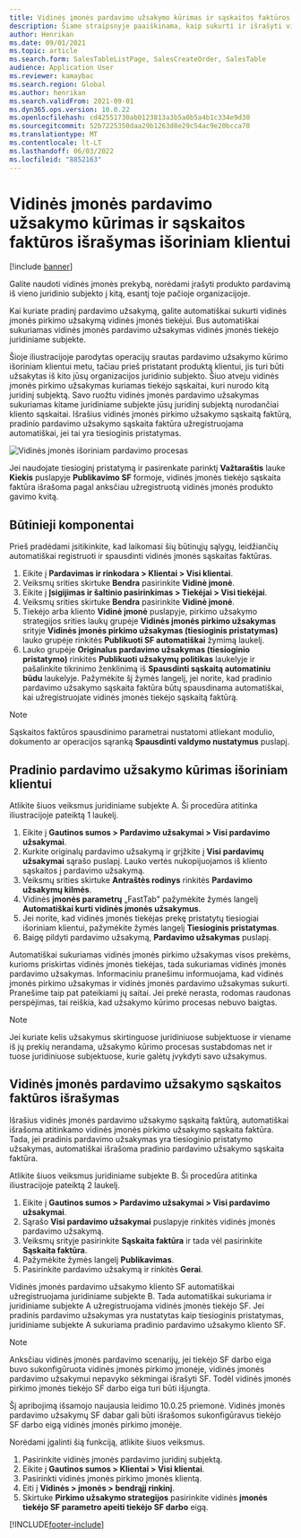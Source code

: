 ```yaml
---
title: Vidinės įmonės pardavimo užsakymo kūrimas ir sąskaitos faktūros išrašymas išoriniam klientui
description: Šiame straipsnyje paaiškinama, kaip sukurti ir išrašyti vidinės įmonės pardavimo užsakymo SF išoriniam klientui
author: Henrikan
ms.date: 09/01/2021
ms.topic: article
ms.search.form: SalesTableListPage, SalesCreateOrder, SalesTable
audience: Application User
ms.reviewer: kamaybac
ms.search.region: Global
ms.author: henrikan
ms.search.validFrom: 2021-09-01
ms.dyn365.ops.version: 10.0.22
ms.openlocfilehash: cd42551730ab0123813a3b5a0b5a4b1c334e9d30
ms.sourcegitcommit: 52b7225350daa29b1263d8e29c54ac9e20bcca70
ms.translationtype: MT
ms.contentlocale: lt-LT
ms.lasthandoff: 06/03/2022
ms.locfileid: "8852163"
---
```

# <a name="create-and-invoice-an-intercompany-sales-order-for-an-external-customer"></a>Vidinės įmonės pardavimo užsakymo kūrimas ir sąskaitos faktūros išrašymas išoriniam klientui

[!include [banner](../../includes/banner.md)]

Galite naudoti vidinės įmonės prekybą, norėdami įrašyti produkto pardavimą iš vieno juridinio subjekto į kitą, esantį toje pačioje organizacijoje.

Kai kuriate pradinį pardavimo užsakymą, galite automatiškai sukurti vidinės įmonės pirkimo užsakymą vidinės įmonės tiekėjui. Bus automatiškai sukuriamas vidinės įmonės pardavimo užsakymas vidinės įmonės tiekėjo juridiniame subjekte.

Šioje iliustracijoje parodytas operacijų srautas pardavimo užsakymo kūrimo išoriniam klientui metu, tačiau prieš pristatant produktą klientui, jis turi būti užsakytas iš kito jūsų organizacijos juridinio subjekto. Šiuo atveju vidinės įmonės pirkimo užsakymas kuriamas tiekėjo sąskaitai, kuri nurodo kitą juridinį subjektą. Savo ruožtu vidinės įmonės pardavimo užsakymas sukuriamas kitame juridiniame subjekte jūsų juridinį subjektą nurodančiai kliento sąskaitai. Išrašius vidinės įmonės pirkimo užsakymo sąskaitą faktūrą, pradinio pardavimo užsakymo sąskaita faktūra užregistruojama automatiškai, jei tai yra tiesioginis pristatymas.

![Vidinės įmonės išoriniam pardavimo procesas](media/intercompanyexternalsalesprocess.png)

Jei naudojate tiesioginį pristatymą ir pasirenkate parinktį **Važtaraštis** lauke **Kiekis** puslapyje **Publikavimo SF** formoje, vidinės įmonės tiekėjo sąskaita faktūra išrašoma pagal anksčiau užregistruotą vidinės įmonės produkto gavimo kvitą.

## <a name="prerequisites"></a>Būtinieji komponentai

Prieš pradėdami įsitikinkite, kad laikomasi šių būtinųjų sąlygų, leidžiančių automatiškai registruoti ir spausdinti vidinės įmonės sąskaitas faktūras.

1. Eikite į **Pardavimas ir rinkodara \> Klientai \> Visi klientai**.
1. Veiksmų srities skirtuke **Bendra** pasirinkite **Vidinė įmonė**.
1. Eikite į **Įsigijimas ir šaltinio pasirinkimas \> Tiekėjai \> Visi tiekėjai**.
1. Veiksmų srities skirtuke **Bendra** pasirinkite **Vidinė įmonė**.
1. Tiekėjo arba kliento **Vidinė įmonė** puslapyje, pirkimo užsakymo strategijos srities laukų grupėje **Vidinės įmonės pirkimo užsakymas** srityje **Vidinės įmonės pirkimo užsakymas (tiesioginis pristatymas)** lauko grupėje rinkitės **Publikuoti SF automatiškai** žymimą laukelį.
1. Lauko grupėje **Originalus pardavimo užsakymas (tiesioginio pristatymo)** rinkitės **Publikuoti užsakymų politikas** laukelyje ir pašalinkite tikrinimo ženklinimą iš **Spausdinti sąskaitą automatiniu būdu** laukelyje. Pažymėkite šį žymės langelį, jei norite, kad pradinio pardavimo užsakymo sąskaita faktūra būtų spausdinama automatiškai, kai užregistruojate vidinės įmonės tiekėjo sąskaitą faktūrą.

> [!NOTE]
> Sąskaitos faktūros spausdinimo parametrai nustatomi atliekant modulio, dokumento ar operacijos sąranką **Spausdinti valdymo nustatymus** puslapį.

## <a name="create-an-original-sales-order-for-an-external-customer"></a>Pradinio pardavimo užsakymo kūrimas išoriniam klientui

Atlikite šiuos veiksmus juridiniame subjekte A. Ši procedūra atitinka iliustracijoje pateiktą 1 laukelį.

1. Eikite į **Gautinos sumos \> Pardavimo užsakymai \> Visi pardavimo užsakymai**.
1. Kurkite originalų pardavimo užsakymą ir grįžkite į **Visi pardavimų užsakymai** sąrašo puslapį. Lauko vertės nukopijuojamos iš kliento sąskaitos į pardavimo užsakymą.
1. Veiksmų srities skirtuke **Antraštės rodinys** rinkitės **Pardavimo užsakymų kilmės**.
1. Vidinės **įmonės parametrų** „FastTab" pažymėkite žymės langelį **Automatiškai kurti vidinės įmonės užsakymus**.
1. Jei norite, kad vidinės įmonės tiekėjas prekę pristatytų tiesiogiai išoriniam klientui, pažymėkite žymės langelį **Tiesioginis pristatymas**.
1. Baigę pildyti pardavimo užsakymą, **Pardavimo užsakymas** puslapį.

Automatiškai sukuriamas vidinės įmonės pirkimo užsakymas visos prekėms, kurioms priskirtas vidinės įmonės tiekėjas, tada sukuriamas vidinės įmonės pardavimo užsakymas. Informaciniu pranešimu informuojama, kad vidinės įmonės pirkimo užsakymas ir vidinės įmonės pardavimo užsakymas sukurti. Pranešime taip pat pateikiami jų saitai. Jei prekė nerasta, rodomas raudonas perspėjimas, tai reiškia, kad užsakymo kūrimo procesas nebuvo baigtas.

> [!NOTE]
> Jei kuriate kelis užsakymus skirtinguose juridiniuose subjektuose ir viename iš jų prekių nerandama, užsakymo kūrimo procesas sustabdomas net ir tuose juridiniuose subjektuose, kurie galėtų įvykdyti savo užsakymus.

## <a name="invoice-an-intercompany-sales-order"></a>Vidinės įmonės pardavimo užsakymo sąskaitos faktūros išrašymas

Išrašius vidinės įmonės pardavimo užsakymo sąskaitą faktūrą, automatiškai išrašoma atitinkamo vidinės įmonės pirkimo užsakymo sąskaita faktūra. Tada, jei pradinis pardavimo užsakymas yra tiesioginio pristatymo užsakymas, automatiškai išrašoma pradinio pardavimo užsakymo sąskaita faktūra.

Atlikite šiuos veiksmus juridiniame subjekte B. Ši procedūra atitinka iliustracijoje pateiktą 2 laukelį.

1. Eikite į **Gautinos sumos \> Pardavimo užsakymai \> Visi pardavimo užsakymai**.
1. Sąrašo **Visi pardavimo užsakymai** puslapyje rinkitės vidinės įmonės pardavimo užsakymą.
1. Veiksmų srityje pasirinkite **Sąskaita faktūra** ir tada vėl pasirinkite **Sąskaita faktūra**.
1. Pažymėkite žymės langelį **Publikavimas**.
1. Pasirinkite pardavimo užsakymą ir rinkitės **Gerai**.

Vidinės įmonės pardavimo užsakymo kliento SF automatiškai užregistruojama juridiniame subjekte B. Tada automatiškai sukuriama ir juridiniame subjekte A užregistruojama vidinės įmonės tiekėjo SF. Jei pradinis pardavimo užsakymas yra nustatytas kaip tiesioginis pristatymas, juridiniame subjekte A sukuriama pradinio pardavimo užsakymo kliento SF.

> [!NOTE]
> Anksčiau vidinės įmonės pardavimo scenarijų, jei tiekėjo SF darbo eiga buvo sukonfigūruota vidinės įmonės pirkimo įmonėje, vidinės įmonės pardavimo užsakymui nepavyko sėkmingai išrašyti SF. Todėl vidinės įmonės pirkimo įmonės tiekėjo SF darbo eiga turi būti išjungta. 
> 
> Šį apribojimą išsamojo naujausia leidimo 10.0.25 priemonė. Vidinės įmonės pardavimo užsakymų SF dabar gali būti išrašomos sukonfigūravus tiekėjo SF darbo eigą vidinės įmonės pirkimo įmonėje.
> 
> Norėdami įgalinti šią funkciją, atlikite šiuos veiksmus.
>
> 1. Pasirinkite vidinės įmonės pardavimo juridinį subjektą.  
> 2. Eikite į **Gautinos sumos \> Klientai \> Visi klientai**.
> 3. Pasirinkti vidinės įmonės pirkimo įmonės klientą.
> 4. Eiti į **Vidinės \> įmonės \> bendrąjį rinkinį**.
> 5. Skirtuke **Pirkimo užsakymo strategijos** pasirinkite vidinės **įmonės tiekėjo SF parametro apeiti tiekėjo SF darbo** eigą.

[!INCLUDE[footer-include](../../includes/footer-banner.md)]
